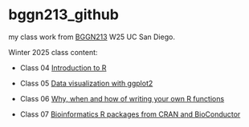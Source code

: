 # bggn213_github
my class work from [BGGN213](https://bioboot.github.io/bggn213_W25/) W25 UC San Diego.

Winter 2025 class content:

- Class 04 [Introduction to R]()

- Class 05 [Data visualization with ggplot2](https://github.com/TheShivaniLakkaraju/bggn213_github/blob/main/class05/class05.qmd)

- Class 06 [Why, when and how of writing your own R functions]()

- Class 07 [Bioinformatics R packages from CRAN and BioConductor]()

